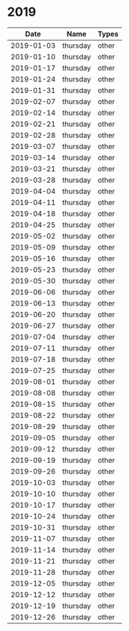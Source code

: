 # 2019

| Date       | Name     | Types |
|------------|----------|-------|
| 2019-01-03 | thursday | other |
| 2019-01-10 | thursday | other |
| 2019-01-17 | thursday | other |
| 2019-01-24 | thursday | other |
| 2019-01-31 | thursday | other |
| 2019-02-07 | thursday | other |
| 2019-02-14 | thursday | other |
| 2019-02-21 | thursday | other |
| 2019-02-28 | thursday | other |
| 2019-03-07 | thursday | other |
| 2019-03-14 | thursday | other |
| 2019-03-21 | thursday | other |
| 2019-03-28 | thursday | other |
| 2019-04-04 | thursday | other |
| 2019-04-11 | thursday | other |
| 2019-04-18 | thursday | other |
| 2019-04-25 | thursday | other |
| 2019-05-02 | thursday | other |
| 2019-05-09 | thursday | other |
| 2019-05-16 | thursday | other |
| 2019-05-23 | thursday | other |
| 2019-05-30 | thursday | other |
| 2019-06-06 | thursday | other |
| 2019-06-13 | thursday | other |
| 2019-06-20 | thursday | other |
| 2019-06-27 | thursday | other |
| 2019-07-04 | thursday | other |
| 2019-07-11 | thursday | other |
| 2019-07-18 | thursday | other |
| 2019-07-25 | thursday | other |
| 2019-08-01 | thursday | other |
| 2019-08-08 | thursday | other |
| 2019-08-15 | thursday | other |
| 2019-08-22 | thursday | other |
| 2019-08-29 | thursday | other |
| 2019-09-05 | thursday | other |
| 2019-09-12 | thursday | other |
| 2019-09-19 | thursday | other |
| 2019-09-26 | thursday | other |
| 2019-10-03 | thursday | other |
| 2019-10-10 | thursday | other |
| 2019-10-17 | thursday | other |
| 2019-10-24 | thursday | other |
| 2019-10-31 | thursday | other |
| 2019-11-07 | thursday | other |
| 2019-11-14 | thursday | other |
| 2019-11-21 | thursday | other |
| 2019-11-28 | thursday | other |
| 2019-12-05 | thursday | other |
| 2019-12-12 | thursday | other |
| 2019-12-19 | thursday | other |
| 2019-12-26 | thursday | other |
